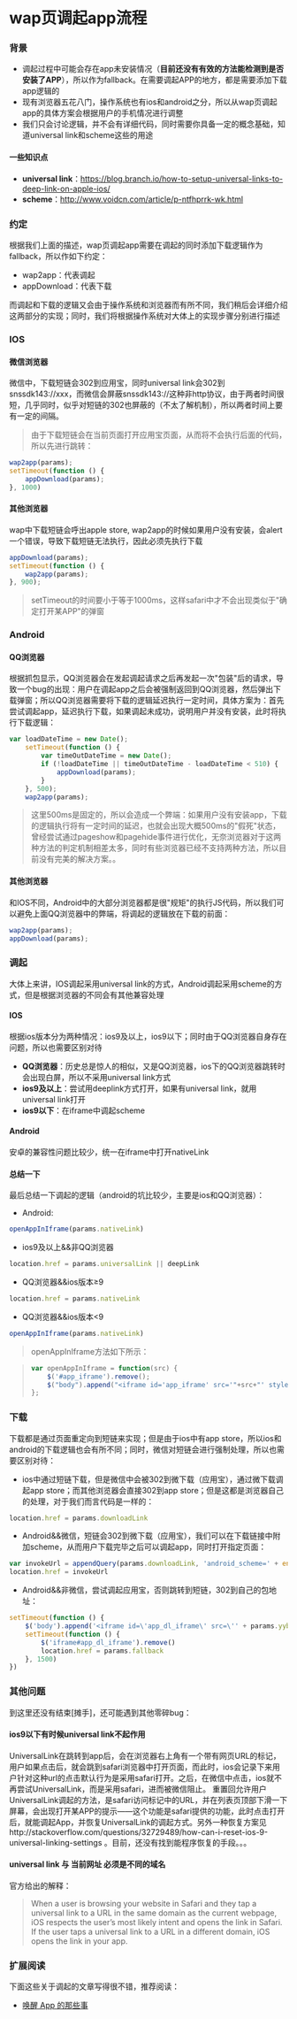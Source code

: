 # wap页调起app流程

### 背景

- 调起过程中可能会存在app未安装情况（<b>目前还没有有效的方法能检测到是否安装了APP</b>），所以作为fallback。在需要调起APP的地方，都是需要添加下载app逻辑的
- 现有浏览器五花八门，操作系统也有ios和android之分，所以从wap页调起app的具体方案会根据用户的手机情况进行调整
- 我们只会讨论逻辑，并不会有详细代码，同时需要你具备一定的概念基础，知道universal link和scheme这些的用途

#### 一些知识点

* <b>universal link</b>：https://blog.branch.io/how-to-setup-universal-links-to-deep-link-on-apple-ios/
* <b>scheme</b>：http://www.voidcn.com/article/p-ntfhprrk-wk.html

### 约定

根据我们上面的描述，wap页调起app需要在调起的同时添加下载逻辑作为fallback，所以作如下约定：

* wap2app：代表调起
* appDownload：代表下载

而调起和下载的逻辑又会由于操作系统和浏览器而有所不同，我们稍后会详细介绍这两部分的实现；同时，我们将根据操作系统对大体上的实现步骤分别进行描述

### IOS

#### 微信浏览器

微信中，下载短链会302到应用宝，同时universal link会302到snssdk143://xxx，而微信会屏蔽snssdk143://这种非http协议，由于两者时间很短，几乎同时，似乎对短链的302也屏蔽的（不太了解机制），所以两者时间上要有一定的间隔。
> 由于下载短链会在当前页面打开应用宝页面，从而将不会执行后面的代码，所以先进行跳转：

```js
wap2app(params);
setTimeout(function () {
    appDownload(params);
}, 1000)
```

#### 其他浏览器

wap中下载短链会呼出apple store, wap2app的时候如果用户没有安装，会alert一个错误，导致下载短链无法执行，因此必须先执行下载

```js
appDownload(params);
setTimeout(function () {
    wap2app(params);
}, 900);
```

> setTimeout的时间要小于等于1000ms，这样safari中才不会出现类似于"确定打开某APP"的弹窗

### Android

#### QQ浏览器

根据抓包显示，QQ浏览器会在发起调起请求之后再发起一次"包装"后的请求，导致一个bug的出现：用户在调起app之后会被强制返回到QQ浏览器，然后弹出下载弹窗；所以QQ浏览器需要将下载的逻辑延迟执行一定时间，具体方案为：首先尝试调起app，延迟执行下载，如果调起未成功，说明用户并没有安装，此时将执行下载逻辑：

```js
var loadDateTime = new Date();
    setTimeout(function () {
        var timeOutDateTime = new Date();
        if (!loadDateTime || timeOutDateTime - loadDateTime < 510) {
            appDownload(params);
        }
    }, 500);
    wap2app(params);
```

> 这里500ms是固定的，所以会造成一个弊端：如果用户没有安装app，下载的逻辑执行将有一定时间的延迟，也就会出现大概500ms的"假死"状态，曾经尝试通过pageshow和pagehide事件进行优化，无奈浏览器对于这两种方法的判定机制相差太多，同时有些浏览器已经不支持两种方法，所以目前没有完美的解决方案。。

#### 其他浏览器

和IOS不同，Android中的大部分浏览器都是很"规矩"的执行JS代码，所以我们可以避免上面QQ浏览器中的弊端，将调起的逻辑放在下载的前面：

```js
wap2app(params);
appDownload(params);
```

### 调起

大体上来讲，IOS调起采用universal link的方式，Android调起采用scheme的方式，但是根据浏览器的不同会有其他兼容处理

#### IOS

根据ios版本分为两种情况：ios9及以上，ios9以下；同时由于QQ浏览器自身存在问题，所以也需要区别对待

- <b>QQ浏览器</b>：历史总是惊人的相似，又是QQ浏览器，ios下的QQ浏览器跳转时会出现白屏，所以不采用universal link方式
- <b>ios9及以上</b>：尝试用deeplink方式打开，如果有universal link，就用universal link打开
- <b>ios9以下</b>：在iframe中调起scheme

#### Android

安卓的兼容性问题比较少，统一在iframe中打开nativeLink

#### 总结一下

最后总结一下调起的逻辑（android的坑比较少，主要是ios和QQ浏览器）：

- Android:

```js
openAppInIframe(params.nativeLink)
```

- ios9及以上&&非QQ浏览器

```js
location.href = params.universalLink || deepLink
```

- QQ浏览器&&ios版本≥9

```js
location.href = params.nativeLink
```

- QQ浏览器&&ios版本<9

```js
openAppInIframe(params.nativeLink)
```

> openAppInIframe方法如下所示：

> ```js
> var openAppInIframe = function(src) {
>     $('#app_iframe').remove();
>     $("body").append("<iframe id='app_iframe' src='"+src+"' style='display:none'></iframe>");
> };
> ```

### 下载

下载都是通过页面重定向到短链来实现；但是由于ios中有app store，所以ios和android的下载逻辑也会有所不同；同时，微信对短链会进行强制处理，所以也需要区别对待：

- ios中通过短链下载，但是微信中会被302到微下载（应用宝），通过微下载调起app store；而其他浏览器会直接302到app store；但是这都是浏览器自己的处理，对于我们而言代码是一样的：

```js
location.href = params.downloadLink
```

- Android&&微信，短链会302到微下载（应用宝），我们可以在下载链接中附加scheme，从而用户下载完毕之后可以调起app，同时打开指定页面：

```js
var invokeUrl = appendQuery(params.downloadLink, 'android_scheme=' + encodeURIComponent(params.nativeLink))
location.href = invokeUrl
```

- Android&&非微信，尝试调起应用宝，否则跳转到短链，302到自己的包地址：

```js
setTimeout(function () {
    $('body').append('<iframe id=\'app_dl_iframe\' src=\'' + params.yybHref + '\' style=\'display:none\'></iframe>')
    setTimeout(function () {
        $('iframe#app_dl_iframe').remove()
        location.href = params.fallback
    }, 1500)
})
```

### 其他问题

到这里还没有结束[摊手]，还可能遇到其他零碎bug：

#### ios9以下有时候universal link不起作用

UniversalLink在跳转到app后，会在浏览器右上角有一个带有网页URL的标记，用户如果点击后，就会跳到safari浏览器中打开页面，而此时，ios会记录下来用户针对这种url的点击默认行为是采用safari打开。之后，在微信中点击，ios就不再尝试UniversalLink，而是采用safari，进而被微信阻止。
重置回允许用户UniversalLink调起的方法，是safari访问标记中的URL，并在列表页顶部下滑一下屏幕，会出现打开某APP的提示——这个功能是safari提供的功能，此时点击打开后，就能调起App，并恢复UniversalLink的调起方式。另外一种恢复方案见http://stackoverflow.com/questions/32729489/how-can-i-reset-ios-9-universal-linking-settings 。目前，还没有找到能程序恢复的手段。。。

#### universal link 与 当前网址 必须是不同的域名

官方给出的解释：

> When a user is browsing your website in Safari and they tap a universal link to a URL in the same domain as the current webpage, iOS respects the user’s most likely intent and opens the link in Safari. If the user taps a universal link to a URL in a different domain, iOS opens the link in your app.

### 扩展阅读

下面这些关于调起的文章写得很不错，推荐阅读：

* [唤醒 App 的那些事](http://www.siyuweb.com/javascript/2533.html)